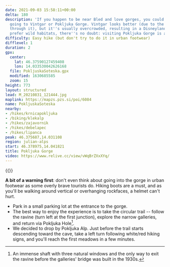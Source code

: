 ```yaml
---
date: 2021-09-03 15:58:11+00:00
delta: 180
description: 'If you happen to be near Bled and love gorges, you could choose between
  going to Vintgar or Pokljuka Gorge. Vintgar looks better (due to the river flowing
  through it), but it''s usually overcrowded, resulting in a Disneyland vibe. If you
  prefer wild habitats, there''s no doubt: visiting Pokljuka Gorge is a must.'
difficulty: Easy hike (but don't try to do it in urban footwear)
difflevel: 1
duration: 2
gpx:
  center:
    lat: 46.37590127459408
    lon: 14.033530042626168
  file: PokljuskaSoteska.gpx
  modified: 1630685585
  zoom: 15
height: 773
layout: structured
lead: M_20210831_121444.jpg
maplink: https://mapzs.pzs.si/poi/6084
name: PokljuskaSoteska
nearby:
- /hikes/krnicapokljuka
- /biking/klekalp
- /hikes/zajavornik
- /hikes/debelapec
- /hikes/lipanca
peak: 46.375687,14.031108
region: julian-alps
start: 46.378975,14.041821
title: Pokljuka Gorge
video: https://www.relive.cc/view/vWqBrZXxXYq/
---
```

{{<hike-details description="yes">}}

**A bit of a warning first**: don't even think about going into the gorge in urban footwear as some overly brave tourists do. Hiking boots are a must, and as you'll be walking around vertical or overhanging rockfaces, a helmet can't hurt.

* Park in a small parking lot at the entrance to the gorge.
* The best way to enjoy the experience is to take the circular trail -- follow the ravine (turn left at the first junction), explore the narrow galleries, and return via Pokljuka Hole[^1].
* We decided to drop by Pokljuka Alp. Just before the trail starts descending toward the cave, take a left turn following white/red hiking signs, and you'll reach the first meadows in a few minutes.

[^1]: An immense shaft with three natural windows and the only way to exit the ravine before the galleries' bridge was built in the 1930s.